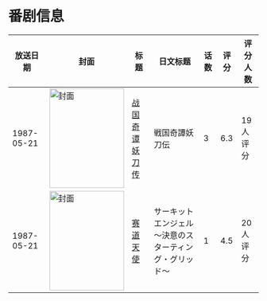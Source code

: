 # 番剧信息

|放送日期|封面|标题|日文标题|话数|评分|评分人数|
|---|---|---|---|---|---|---|
|1987-05-21|<img src="https://lain.bgm.tv/pic/cover/c/62/61/72979_55EEO.jpg" alt="封面" style="width:150px;height:200px;object-fit:cover;">|[战国奇谭妖刀传](https://bangumi.tv/subject/72979)|戦国奇譚妖刀伝|3|6.3|19人评分|
|1987-05-21|<img src="https://lain.bgm.tv/pic/cover/c/5e/f6/83797_hTge7.jpg" alt="封面" style="width:150px;height:200px;object-fit:cover;">|[赛道天使](https://bangumi.tv/subject/83797)|サーキットエンジェル 〜決意のスターティング・グリッド〜|1|4.5|20人评分|
